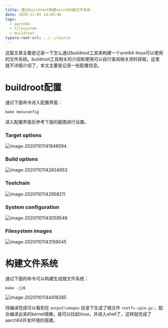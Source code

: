 ```yaml
---
title: 通过buildroot构建aarch64根文件系统
date: 2020-11-01 14:05:46
tags:
  - aarch64
  - filesystem
  - buildroot
typora-root-url: ../../source
---
```




这篇文章主要是记录一下怎么通过buildroot工具来构建一个arm64-linux可以使用的文件系统。buildroot工具相关的介绍和使用可以自行查阅相关资料获取，这里就不详细介绍了，本文主要是记录一些配置信息。

# buildroot配置

通过下面命令进入配置界面：

```shell
make menuconfig
```

进入配置界面后参考下面的截图进行设置。

### Target options

![image-20201101141848594](/images/filesystem-buildroot/image-20201101141848594.png)

### Build options

![image-20201101142834953](/images/filesystem-buildroot/image-20201101142834953.png)

### Toolchain

![image-20201101142958211](/images/filesystem-buildroot/image-20201101142958211.png)

### System configuration 

![image-20201101143059549](/images/filesystem-buildroot/image-20201101143059549.png)

### Filesystem images 

![image-20201101143159045](/images/filesystem-buildroot/image-20201101143159045.png)

# 构建文件系统

通过下面的命令可以构建生成根文件系统：

```shell
make -j16
```

![image-20201101144418285](/images/filesystem-buildroot/image-20201101144418285.png)

待编译完成可以看到在 `output\images` 目录下生成了根文件 `rootfs.cpio.gz` ，配合编译出来的kernel镜像，就可以拉起linux，并进入shell了，这样就完成了aarch64开发环境的搭建。